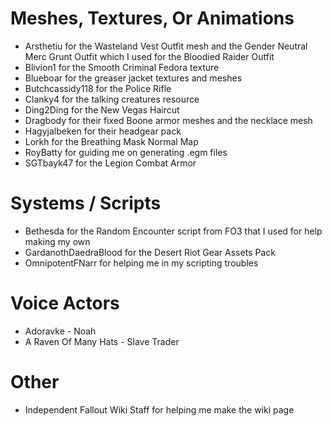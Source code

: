 # Meshes, Textures, Or Animations
- Arsthetiu for the Wasteland Vest Outfit mesh and the Gender Neutral Merc Grunt Outfit which I used for the Bloodied Raider Outfit
- Blivion1 for the Smooth Criminal Fedora texture
- Blueboar for the greaser jacket textures and meshes
- Butchcassidy118 for the Police Rifle
- Clanky4 for the talking creatures resource
- Ding2Ding for the New Vegas Haircut
- Dragbody for their fixed Boone armor meshes and the necklace mesh
- Hagyjalbeken for their headgear pack
- Lorkh for the Breathing Mask Normal Map
- RoyBatty for guiding me on generating .egm files
- SGTbayk47 for the Legion Combat Armor

# Systems / Scripts
- Bethesda for the Random Encounter script from FO3 that I used for help making my own
- GardanothDaedraBlood for the Desert Riot Gear Assets Pack
- OmnipotentFNarr for helping me in my scripting troubles

# Voice Actors
- Adoravke - Noah
- A Raven Of Many Hats - Slave Trader

# Other
- Independent Fallout Wiki Staff for helping me make the wiki page